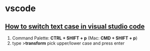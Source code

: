 # vscode

## [How to switch text case in visual studio code](https://stackoverflow.com/questions/30265978/how-to-switch-text-case-in-visual-studio-code)

1. Command Palette: **CTRL + SHIFT + p** (Mac: **CMD + SHIFT + p**)
2. type >**transform** pick upper/lower case and press enter
